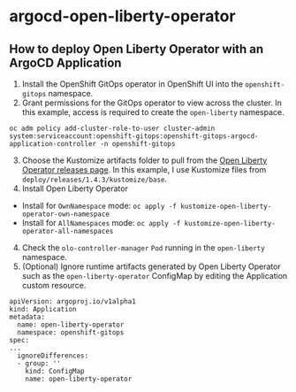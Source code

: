 # argocd-open-liberty-operator

## How to deploy Open Liberty Operator with an ArgoCD Application
1. Install the OpenShift GitOps operator in OpenShift UI into the `openshift-gitops` namespace.
2. Grant permissions for the GitOps operator to view across the cluster. In this example, access is required to create the `open-liberty` namespace.
```
oc adm policy add-cluster-role-to-user cluster-admin  system:serviceaccount:openshift-gitops:openshift-gitops-argocd-application-controller -n openshift-gitops
```
3. Choose the Kustomize artifacts folder to pull from the [Open Liberty Operator releases page](https://github.com/OpenLiberty/open-liberty-operator/tree/main/deploy/releases). In this example, I use Kustomize files from `deploy/releases/1.4.3/kustomize/base`.
3. Install Open Liberty Operator
  - Install for `OwnNamespace` mode:
   `oc apply -f kustomize-open-liberty-operator-own-namespace`
  - Install for `AllNamespaces` mode:
  `oc apply -f kustomize-open-liberty-operator-all-namespaces`
4. Check the `olo-controller-manager` `Pod` running in the `open-liberty` namespace. 
4. (Optional) Ignore runtime artifacts generated by Open Liberty Operator such as the `open-liberty-operator` ConfigMap by editing the Application custom resource.
```
apiVersion: argoproj.io/v1alpha1
kind: Application
metadata:
  name: open-liberty-operator
  namespace: openshift-gitops
spec:
...
  ignoreDifferences:
  - group: ''
    kind: ConfigMap
    name: open-liberty-operator
```